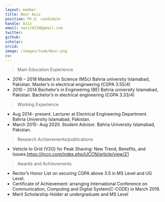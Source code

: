 ```yaml
---
layout: member
title: Noor Aziz
position: Ph.D. candidate
handle: Aziz
email: naziz9210@gmail.com
twitter: 
github: 
scholar:
orcid: 
image: /images/team/Noor.png
cv: 
---
```


> Main Education Experience

- 2016 – 2018 Master’s in Science (MSc)  Bahria university Islamabad, Pakistan. Master’s in electrical engineering (CGPA 3.55/4) 
- 2010 – 2014 Bachelor’s in Engineering (BE)  Bahria university Islamabad, Pakistan. Bachelor’s in electrical engineering (CGPA 3.33/4)

> Working Experience

- Aug 2014- present. Lecturer at Electrical Engineering Department.  Bahria University Islamabad, Pakistan.
- March 2015- Aug 2020. Student Advisor. Bahria University Islamabad, Pakistan.

> Research Achievements/publications

- Vehicle to Grid (V2G) for Peak Shaving: New Trend, Benefits, and Issues.https://ijccn.com/index.php/IJCCN/article/view/21

> Awards and Achievements

- Rector’s Honor List on securing CGPA above 3.5 in MS Level and UG Level.
- Certificate of Achievement: arranging International Conference on Communication, Computing and Digital System(C-CODE) in March 2019.
- Merit Scholarship Holder at undergraduate and MS Level
